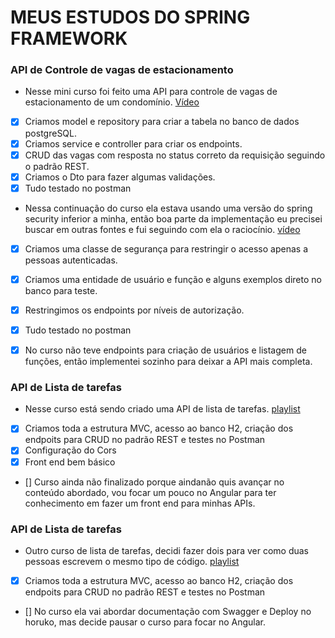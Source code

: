 # MEUS ESTUDOS DO SPRING FRAMEWORK

### API de Controle de vagas de estacionamento
- Nesse mini curso foi feito uma API para controle de vagas de estacionamento de um condomínio. [Vídeo](https://www.youtube.com/watch?v=LXRU-Z36GEU)
- [x] Criamos model e repository para criar a tabela no banco de dados postgreSQL.
- [x] Criamos service e controller para criar os endpoints.
- [x] CRUD das vagas com resposta no status correto da requisição seguindo o padrão REST.
- [x] Criamos o Dto para fazer algumas validações.
- [x] Tudo testado no postman

- Nessa continuação do curso ela estava usando uma versão do spring security inferior a minha, então boa parte da implementação eu precisei buscar em outras fontes e fui seguindo com ela o raciocínio. [vídeo](https://www.youtube.com/watch?v=t6prPki7daU&t=6932s)
- [x] Criamos uma classe de segurança para restringir o acesso apenas a pessoas autenticadas.
- [x] Criamos uma entidade de usuário e função e alguns exemplos direto no banco para teste.
- [x] Restringimos os endpoints por níveis de autorização.
- [x] Tudo testado no postman

- [x] No curso não teve endpoints para criação de usuários e listagem de funções, então implementei sozinho para deixar a API mais completa.

### API de Lista de tarefas
- Nesse curso está sendo criado uma API de lista de tarefas. [playlist](https://www.youtube.com/playlist?list=PLiXotHlANc8ptwP6wajo73OZo9Nh5i597)
- [x] Criamos toda a estrutura MVC, acesso ao banco H2, criação dos endpoits para CRUD no padrão REST e testes no Postman
- [x] Configuração do Cors 
- [x] Front end bem básico
- [] Curso ainda não finalizado porque aindanão quis avançar no conteúdo abordado, vou focar um pouco no Angular para ter conhecimento em fazer um front end para minhas APIs.

### API de Lista de tarefas
- Outro curso de lista de tarefas, decidi fazer dois para ver como duas pessoas escrevem o mesmo tipo de código. [playlist](https://www.youtube.com/playlist?list=PL_pqVN-1MnwMScqW3AnPR0oA2SiBy0d2_)
- [x] Criamos toda a estrutura MVC, acesso ao banco H2, criação dos endpoits para CRUD no padrão REST e testes no Postman
- [] No curso ela vai abordar documentação com Swagger e Deploy no horuko, mas decide pausar o curso para focar no Angular.
